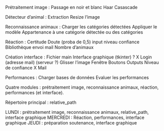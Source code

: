 Prétraitement image : 
	Passage en noir et blanc
	Haar Casascade
 
Détecteur d’animal :
	Extraction
	Resize l’image
	
Reconnaissance animaux : 
	Charger les catégories détectées
	Appliquer le modèle
	Appartenance à une catégorie détectée ou des catégories
 
Réaction :
	Certitude
	Doute (proba de 0,5) input niveau confiance
	Bibliothèque envoi mail
	Nombre d’animaux
 
Création interface :
	Fichier main
	Interface graphique (tkinter) ?
	X	Login (adresse mail) (serveur ?)
		Glisser l’image
		Fenêtre
		Boutons
		Outputs
	Niveau de confiance
	X Mail
 
Performances : 
	Charger bases de données
	Evaluer les performances


Quatre modules : prétraitement image, reconnaissance animaux, réaction, performances (et interface).

Répertoire principal : relative_path


LUNDI : prétraitement image, reconnaissance animaux, relative_path, interface graphique
MERCREDI : Réaction, performances, interface graphique
JEUDI : préparation soutenance, interface graphique
